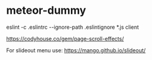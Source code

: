 # meteor-dummy

eslint -c .eslintrc --ignore-path .eslintignore *.js client

https://codyhouse.co/gem/page-scroll-effects/

For slideout menu use:
https://mango.github.io/slideout/
